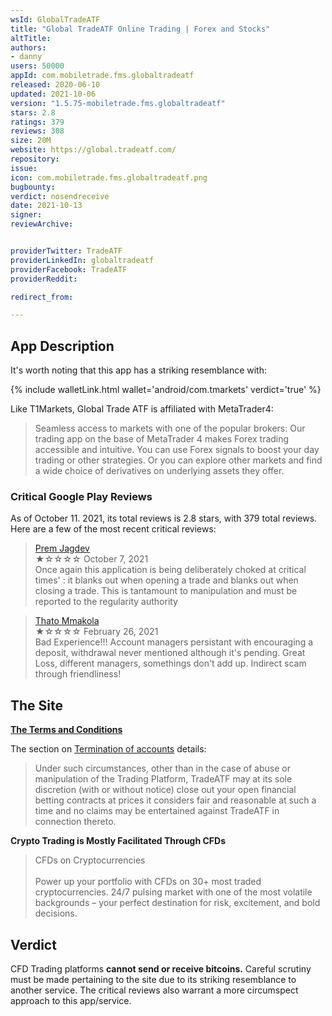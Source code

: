 ```yaml
---
wsId: GlobalTradeATF
title: "Global TradeATF Online Trading | Forex and Stocks"
altTitle: 
authors:
- danny
users: 50000
appId: com.mobiletrade.fms.globaltradeatf
released: 2020-06-10
updated: 2021-10-06
version: "1.5.75-mobiletrade.fms.globaltradeatf"
stars: 2.8
ratings: 379
reviews: 308
size: 20M
website: https://global.tradeatf.com/
repository: 
issue: 
icon: com.mobiletrade.fms.globaltradeatf.png
bugbounty: 
verdict: nosendreceive
date: 2021-10-13
signer: 
reviewArchive:


providerTwitter: TradeATF
providerLinkedIn: globaltradeatf
providerFacebook: TradeATF
providerReddit: 

redirect_from:

---
```



## App Description

It's worth noting that this app has a striking resemblance with: 

{% include walletLink.html wallet='android/com.tmarkets' verdict='true' %} 

Like T1Markets, Global Trade ATF is affiliated with MetaTrader4:

> Seamless access to markets with one of the popular brokers:
Our trading app on the base of MetaTrader 4 makes Forex trading accessible and intuitive. You can use Forex signals to boost your day trading or other strategies. Or you can explore other markets and find a wide choice of derivatives on underlying assets they offer.

### Critical Google Play Reviews

As of October 11. 2021, its total reviews is 2.8 stars, with 379 total reviews. Here are a few of the most recent critical reviews:

> [Prem Jagdev](https://play.google.com/store/apps/details?id=com.mobiletrade.fms.globaltradeatf&reviewId=gp%3AAOqpTOGNfQAYr12tLKr4a81kKLoOj8g4HSHD_U_4hThpc8pPjgxATiQ5XQgdl7eO5zFtB2eSrKMv1L2Vajv-knA)<br>
  ★☆☆☆☆ October 7, 2021 <br>
       Once again this application is being deliberately choked at critical times' : it blanks out when opening a trade and blanks out when closing a trade. This is tantamount to manipulation and must be reported to the regularity authority

> [Thato Mmakola](https://play.google.com/store/apps/details?id=com.mobiletrade.fms.globaltradeatf&reviewId=gp%3AAOqpTOEb89Az9QC9KP3Wz3nMcQIFA0iCv7MmnDY1I968tF11UlOklkuVnHgqDgl7k3vKkJkqBIM3jAgEsg-hy1s)<br>
  ★☆☆☆☆ February 26, 2021 <br>
       Bad Experience!!! Account managers persistant with encouraging a deposit, withdrawal never mentioned although it's pending. Great Loss, different managers, somethings don't add up. Indirect scam through friendliness!       

## The Site

[**The Terms and Conditions**](https://global.tradeatf.com/en/terms)

The section on [Termination of accounts](https://global.tradeatf.com/en/terms#panel10a) details:

> Under such circumstances, other than in the case of abuse or manipulation of the Trading Platform, TradeATF may at its sole discretion (with or without notice) close out your open financial betting contracts at prices it considers fair and reasonable at such a time and no claims may be entertained against TradeATF in connection thereto.

**Crypto Trading is Mostly Facilitated Through CFDs**

> CFDs on Cryptocurrencies<br><br>
Power up your portfolio with CFDs on 30+ most traded cryptocurrencies. 24/7 pulsing market with one of the most volatile backgrounds – your perfect destination for risk, excitement, and bold decisions.

## Verdict

CFD Trading platforms **cannot send or receive bitcoins.** Careful scrutiny must be made pertaining to the site due to its striking resemblance to another service. The critical reviews also warrant a more circumspect approach to this app/service.

